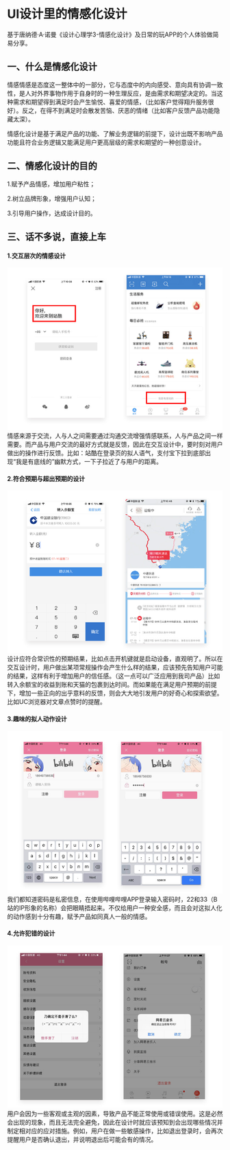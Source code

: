 # UI设计里的情感化设计

基于唐纳德·A·诺曼《设计心理学3-情感化设计》及日常的玩APP的个人体验做简易分享。

## 一、什么是情感化设计
情感情感是态度这一整体中的一部分，它与态度中的内向感受、意向具有协调一致性，是人对外界事物作用于自身时的一种生理反应，是由需求和期望决定的。当这种需求和期望得到满足时会产生愉悦、喜爱的情感，（比如客户觉得翔升服务很好）。反之，在得不到满足时会散发苦恼、厌恶的情绪（比如客户反馈产品功能隐藏太深）。

情感化设计是基于满足产品的功能、了解业务逻辑的前提下，设计出既不影响产品功能且符合业务逻辑又能满足用户更高层级的需求和期望的一种创意设计。

## 二、情感化设计的目的
1.赋予产品情感，增加用户粘性；

2.树立品牌形象，增强用户认知；

3.引导用户操作，达成设计目的。

## 三、话不多说，直接上车
#### 1.交互层次的情感设计
![avatar](1.jpg/) 
情感来源于交流，人与人之间需要通过沟通交流增强情感联系，人与产品之间一样需要。而产品与用户交流的最好方式就是反馈，因此在交互设计中，要时刻对用户做出的操作进行反馈。比如：站酷在登录页的拟人语气，支付宝下拉到底部出现“我是有底线的”幽默方式，一下子拉近了与用户的距离。

#### 2.符合预期与超出预期的设计
![avatar](2.jpg/) 
设计应符合常识性的预期结果，比如点击开机键就是启动设备，直观明了。所以在交互设计时，用户做出某项常规操作会产生什么样的结果，应该预先告知用户可能的结果，这样有利于增加用户的信任感。（这一点可以广泛应用到我司产品）比如转入余额宝的收益到账和天猫的包裹到达时间。而如果能在满足用户预期的前提下，增加一些正向的出乎意料的反馈，则会大大地引发用户的好奇心和探索欲望。比如UC浏览器对文章点赞时的提醒。

#### 3.趣味的拟人动作设计
![avatar](3.jpg/) 
我们都知道密码是私密信息，在使用哔哩哔哩APP登录输入密码时，22和33（B站的IP形象的名称）会把眼睛捂起来。不仅给用户一种安全感，而且会对这拟人化的动作感到十分有趣，赋予产品如同真人一般的情感。

#### 4.允许犯错的设计
![avatar](4.jpg/)
用户会因为一些客观或主观的因素，导致产品不能正常使用或错误使用。这是必然会出现的现象，而且无法完全避免，因此在设计时就应该预知到会出现哪些情况并制定相对应的应对措施。例如，用户在做一些敏感操作，比如退出登录时，会再次提醒用户是否确认退出，并说明退出后可能会有的情况。